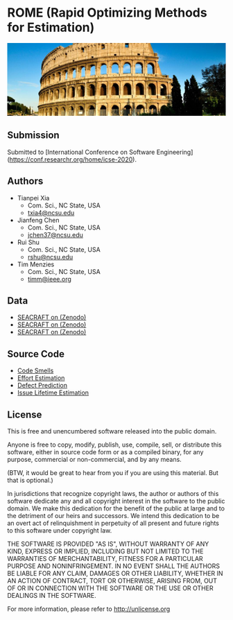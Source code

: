 
# ROME (Rapid Optimizing Methods for Estimation)

![](https://github.com/arennax/rome_icse/blob/master/img/rome.jpg)

## Submission 

Submitted to [International Conference on Software Engineering] (https://conf.researchr.org/home/icse-2020).

## Authors

+ Tianpei Xia
  + Com. Sci., NC State, USA 
  + txia4@ncsu.edu
+ Jianfeng Chen
  + Com. Sci., NC State, USA 
  + jchen37@ncsu.edu
+ Rui Shu
  + Com. Sci., NC State, USA 
  + rshu@ncsu.edu
+ Tim Menzies
  + Com. Sci., NC State, USA 
  + timm@ieee.org

## Data

+ [SEACRAFT on (Zenodo)](https://zenodo.org/communities/seacraft/search?page=1&size=20&q=effort)
+ [SEACRAFT on (Zenodo)](https://zenodo.org/communities/seacraft/search?page=1&size=20&q=effort)
+ [SEACRAFT on (Zenodo)](https://zenodo.org/communities/seacraft/search?page=1&size=20&q=effort)

## Source Code

+ [Code Smells](https://github.com/rahlk/Bellwether/tree/master/smells)
+ [Effort Estimation](https://github.com/rahlk/Bellwether/tree/master/effort)
+ [Defect Prediction](https://github.com/rahlk/Bellwether/tree/master/defects)
+ [Issue Lifetime Estimation](https://github.com/rahlk/Bellwether/tree/master/issueCloseTime)

## License

This is free and unencumbered software released into the public domain.

Anyone is free to copy, modify, publish, use, compile, sell, or distribute this software, either in source code form or as a compiled binary, for any purpose, commercial or non-commercial, and by any means.

(BTW, it would be great to hear from you if you are using this material. But that is optional.)

In jurisdictions that recognize copyright laws, the author or authors of this software dedicate any and all copyright interest in the software to the public domain. We make this dedication for the benefit of the public at large and to the detriment of our heirs and successors. We intend this dedication to be an overt act of relinquishment in perpetuity of all present and future rights to this software under copyright law.

THE SOFTWARE IS PROVIDED "AS IS", WITHOUT WARRANTY OF ANY KIND, EXPRESS OR IMPLIED, INCLUDING BUT NOT LIMITED TO THE WARRANTIES OF MERCHANTABILITY, FITNESS FOR A PARTICULAR PURPOSE AND NONINFRINGEMENT. IN NO EVENT SHALL THE AUTHORS BE LIABLE FOR ANY CLAIM, DAMAGES OR OTHER LIABILITY, WHETHER IN AN ACTION OF CONTRACT, TORT OR OTHERWISE, ARISING FROM, OUT OF OR IN CONNECTION WITH THE SOFTWARE OR THE USE OR OTHER DEALINGS IN THE SOFTWARE.

For more information, please refer to http://unlicense.org
  
